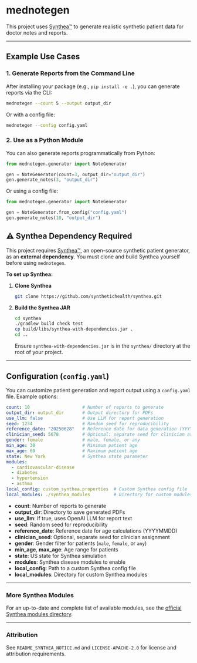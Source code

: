 # mednotegen

This project uses [Synthea™](https://github.com/synthetichealth/synthea) to generate realistic synthetic patient data for doctor notes and reports.

---

## Example Use Cases

### 1. Generate Reports from the Command Line

After installing your package (e.g., `pip install -e .`), you can generate reports via the CLI:

```sh
mednotegen --count 5 --output output_dir
```
Or with a config file:
```sh
mednotegen --config config.yaml
```

### 2. Use as a Python Module

You can also generate reports programmatically from Python:

```python
from mednotegen.generator import NoteGenerator

gen = NoteGenerator(count=3, output_dir="output_dir")
gen.generate_notes(3, "output_dir")
```
Or using a config file:
```python
from mednotegen.generator import NoteGenerator

gen = NoteGenerator.from_config("config.yaml")
gen.generate_notes(10, "output_dir")
```


## ⚠️ Synthea Dependency Required

This project requires [Synthea™](https://github.com/synthetichealth/synthea), an open-source synthetic patient generator, as an **external dependency**. You must clone and build Synthea yourself before using `mednotegen`.

**To set up Synthea:**

1. **Clone Synthea**
   ```sh
   git clone https://github.com/synthetichealth/synthea.git
   ```
2. **Build the Synthea JAR**
   ```sh
   cd synthea
   ./gradlew build check test
   cp build/libs/synthea-with-dependencies.jar .
   cd ..
   ```
   Ensure `synthea-with-dependencies.jar` is in the `synthea/` directory at the root of your project.

---

## Configuration (`config.yaml`)

You can customize patient generation and report output using a `config.yaml` file. Example options:

```yaml
count: 10                    # Number of reports to generate
output_dir: output_dir       # Output directory for PDFs
use_llm: false               # Use LLM for report generation
seed: 1234                   # Random seed for reproducibility
reference_date: "20250628"   # Reference date for data generation (YYYYMMDD)
clinician_seed: 5678         # Optional: separate seed for clinician assignment
gender: female               # male, female, or any
min_age: 30                  # Minimum patient age
max_age: 60                  # Maximum patient age
state: New York              # Synthea state parameter
modules:
  - cardiovascular-disease
  - diabetes      
  - hypertension
  - asthma          
local_config: custom_synthea.properties  # Custom Synthea config file
local_modules: ./synthea_modules         # Directory for custom modules
```

- **count**: Number of reports to generate
- **output_dir**: Directory to save generated PDFs
- **use_llm**: If true, uses OpenAI LLM for report text
- **seed**: Random seed for reproducibility
- **reference_date**: Reference date for age calculations (YYYYMMDD)
- **clinician_seed**: Optional, separate seed for clinician assignment
- **gender**: Gender filter for patients (`male`, `female`, or `any`)
- **min_age**, **max_age**: Age range for patients
- **state**: US state for Synthea simulation
- **modules**: Synthea disease modules to enable
- **local_config**: Path to a custom Synthea config file
- **local_modules**: Directory for custom Synthea modules

---

### More Synthea Modules
For an up-to-date and complete list of available modules, see the [official Synthea modules directory](https://github.com/synthetichealth/synthea/tree/master/src/main/resources/modules).




---


### Attribution

See `README_SYNTHEA_NOTICE.md` and `LICENSE-APACHE-2.0` for license and attribution requirements.
